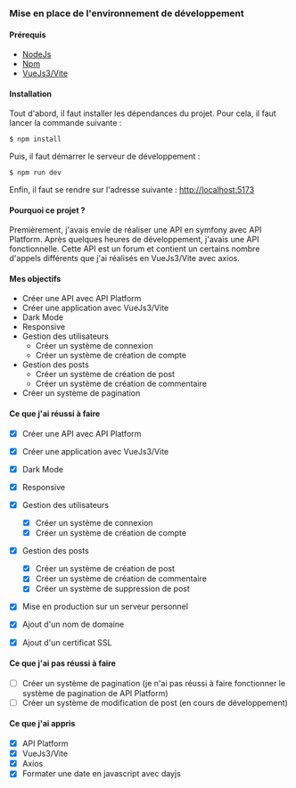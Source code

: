 ### Mise en place de l'environnement de développement

#### Prérequis
- [NodeJs](https://nodejs.org/en/)
- [Npm](https://www.npmjs.com/)
- [VueJs3/Vite](https://vitejs.dev/)

#### Installation
Tout d'abord, il faut installer les dépendances du projet. Pour cela, il faut lancer la commande suivante :
```bash
$ npm install
```
Puis, il faut démarrer le serveur de développement :
```bash
$ npm run dev
```
Enfin, il faut se rendre sur l'adresse suivante : [http://localhost:5173](http://localhost:5173)

#### Pourquoi ce projet ?
Premièrement, j'avais envie de réaliser une API en symfony avec API Platform. Après quelques heures de développement, j'avais une API fonctionnelle.
Cette API est un forum et contient un certains nombre d'appels différents que j'ai réalisés en VueJs3/Vite avec axios.

#### Mes objectifs
- Créer une API avec API Platform
- Créer une application avec VueJs3/Vite
- Dark Mode
- Responsive
- Gestion des utilisateurs
    - Créer un système de connexion
    - Créer un système de création de compte
- Gestion des posts
    - Créer un système de création de post
    - Créer un système de création de commentaire
- Créer un système de pagination

#### Ce que j'ai réussi à faire
- [x] Créer une API avec API Platform
- [x] Créer une application avec VueJs3/Vite
- [x] Dark Mode
- [x] Responsive
- [x] Gestion des utilisateurs
    - [x] Créer un système de connexion
    - [x] Créer un système de création de compte
- [x] Gestion des posts
    - [x] Créer un système de création de post
    - [x] Créer un système de création de commentaire
    - [x] Créer un système de suppression de post
- [x] Mise en production sur un serveur personnel
- [x] Ajout d'un nom de domaine
- [x] Ajout d'un certificat SSL


#### Ce que j'ai pas réussi à faire
- [ ] Créer un système de pagination (je n'ai pas réussi à faire fonctionner le système de pagination de API Platform)
- [ ] Créer un système de modification de post (en cours de développement)

#### Ce que j'ai appris
- [x] API Platform
- [x] VueJs3/Vite
- [x] Axios
- [x] Formater une date en javascript avec dayjs